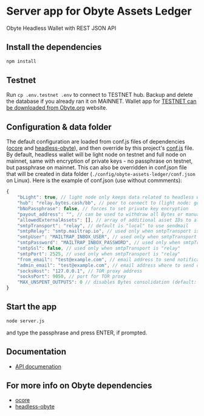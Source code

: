 # Server app for Obyte Assets Ledger

Obyte Headless Wallet with REST JSON API

## Install the dependencies
```bash
npm install
```
## Testnet
Run `cp .env.testnet .env` to connect to TESTNET hub. Backup and delete the database if you already ran it on MAINNET. Wallet app for [TESTNET can be downloaded from Obyte.org](https://obyte.org/testnet) website.

## Configuration & data folder
The default configuration are loaded from conf.js files of dependencies ([ocore](https://github.com/byteball/ocore/blob/master/conf.js) and [headless-obyte](https://github.com/byteball/headless-obyte/blob/master/conf.js)), and then override by this project's [conf.js](./conf.js) file. By default, headless wallet will be light node on testnet and full node on mainnet, same with encryption of private keys - no passphrase on testnet, but passphrase on mainnet. This can also be overridden in conf.json file that will be created in data folder (`./config/obyte-assets-ledger/conf.json` on Linux). Here is the example of conf.json (use without commments):
```javascript
{
	"bLight": true, // light node only keeps data related to headless wallet, full node gets all data and is faster
	"hub": "relay.bytes.cash/bb", // peer to connect to (light node: gets data from, full node: finds initial peers from)
	"bNoPassphrase": false, // forces to set private key encryption
	"payout_address": "", // can be used to withdraw all Bytes or manually to consolidate Bytes
	"allowedExternalAssets": [], // array of additional asset IDs to allow to be moves between accounts
	"smtpTransport": "relay", // default is "local" to use sendmail
	"smtpRelay": "smtp.mailtrap.io", // used only when smtpTransport is "relay"
	"smtpUser": "MAILTRAP_INBOX_USER", // used only when smtpTransport is "relay"
	"smtpPassword": "MAILTRAP_INBOX_PASSWORD", // used only when smtpTransport is "relay"
	"smtpSsl": false, // used only when smtpTransport is "relay"
	"smtpPort": 2525, // used only when smtpTransport is "relay"
	"from_email": "test@example.com", // email address to send notification from
	"admin_email": "test@example.com", // email address where to send check_daemon.js notifications
	"socksHost": "127.0.0.1", // TOR proxy address
	"socksPort": 9050, // port for TOR proxy
	"MAX_UNSPENT_OUTPUTS": 0 // disables Bytes consolidation (default: 100)
}
```


## Start the app
```bash
node server.js
```
and type the passphrase and press ENTER, if prompted.

## Documentation 
* [API documenation](https://natalie-seltzer.gitbook.io/obytetokens/)


## For more info on Obyte dependencies
* [ocore](https://github.com/byteball/ocore/blob/master/README.md) 
* [headless-obyte](https://github.com/byteball/headless-obyte/blob/master/README.md) 